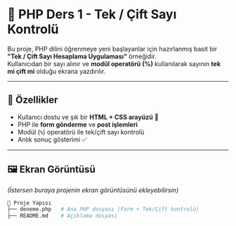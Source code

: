 # 🔢 PHP Ders 1 - Tek / Çift Sayı Kontrolü  

Bu proje, PHP dilini öğrenmeye yeni başlayanlar için hazırlanmış basit bir **"Tek / Çift Sayı Hesaplama Uygulaması"** örneğidir.  
Kullanıcıdan bir sayı alınır ve **modül operatörü (%)** kullanılarak sayının **tek mi çift mi** olduğu ekrana yazdırılır.  

---

## 🚀 Özellikler
- Kullanıcı dostu ve şık bir **HTML + CSS arayüzü** 🎨  
- PHP ile **form gönderme** ve **post işlemleri**  
- Modül (`%`) operatörü ile tek/çift sayı kontrolü  
- Anlık sonuç gösterimi ✅  

---

## 🖼️ Ekran Görüntüsü
*(İstersen buraya projenin ekran görüntüsünü ekleyebilirsin)*  

```bash
📂 Proje Yapısı
├── deneme.php   # Ana PHP dosyası (Form + Tek/Çift kontrolü)
├── README.md    # Açıklama dosyası
